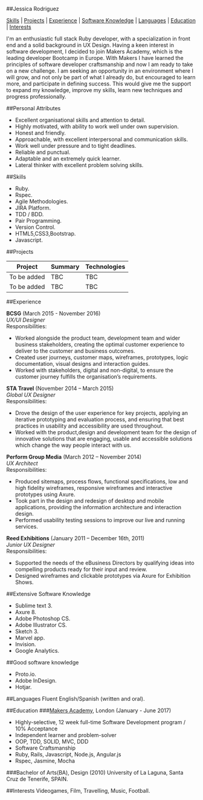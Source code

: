 ##Jessica Rodriguez

[Skills](#skills) | [Projects](#projects) | [Experience](#experience) | [Software Knowledge](#extensive-software-knowledge) | [Languages](#languages) | [Education](#education) | [Interests](#interests)  
  
I'm an enthusiastic full stack Ruby developer, with a specialization in front end and a solid background in UX Design. Having a keen interest in software development, I decided to join Makers Academy, which is the leading developer Bootcamp in Europe. With Makers I have learned the principles of software developer craftsmanship and now I am ready to take on a new challenge. I am seeking an opportunity in an environment where I will grow, and not only be part of what I already do, but encouraged to learn more, and participate in defining success. This would give me the support to expand my knowledge, improve my skills, learn new techniques and progress professionally.  
  
##Personal Attributes

* Excellent organisational skills and attention to detail.
* Highly motivated, with ability to work well under own supervision.
* Honest and friendly. 
* Approachable, with excellent interpersonal and communication skills.
* Work well under pressure and to tight deadlines.
* Reliable and punctual.
* Adaptable and an extremely quick learner.
* Lateral thinker with excellent problem solving skills.

##Skills
* Ruby.
* Rspec.
* Agile Methodologies.
* JIRA Platform.
* TDD / BDD.
* Pair Programming.
* Version Control.
* HTML5,CSS3,Bootstrap.
* Javascript.

##Projects

Project | Summary | Technologies
------- | ------- | ------------
To be added | TBC | TBC
To be added | TBC | TBC

##Experience

**BCSG** (March 2015 - November 2016)  
*UX/UI Designer*  
Responsibilities:  
* Worked alongside the product team, development team and wider business stakeholders, creating the optimal customer experience to deliver to the customer and business outcomes.
* Created user journeys, customer maps, wireframes, prototypes, logic documentation, visual designs and interaction guides.
* Worked with stakeholders, digital and non-digital, to ensure the customer journey fulfills the organisation’s requirements.  

**STA Travel** (November 2014 – March 2015)  
*Global UX Designer*  
Responsibilities:  
* Drove the design of the user experience for key projects, applying an iterative prototyping and evaluation process, and ensuring that best practices in usability and accessibility are used throughout.
* Worked with the product,design and development team for the design of innovative solutions that are engaging, usable and accessible solutions which change the way people interact with us. 

**Perform Group Media** (March 2012 – November  2014)  
*UX Architect*  
Responsibilities:  
* Produced sitemaps, process flows, functional specifications, low and high fidelity wireframes, responsive wireframes and interactive prototypes using Axure.
* Took part in the design and redesign of desktop and mobile applications, providing the information architecture and interaction design. 
* Performed usability testing sessions to improve our live and running services.

**Reed Exhibitions** (January 2011 – December 16th, 2011)  
*Junior UX Designer*  
Responsibilities:  
* Supported the needs of the eBusiness Directors by qualifying ideas into compelling products ready for their input and review.
* Designed wireframes and clickable prototypes via Axure for Exhibition Shows.  

##Extensive Software Knowledge

* Sublime text 3.
* Axure 8.
* Adobe Photoshop CS.
* Adobe Illustrator CS.
* Sketch 3.
* Marvel app.
* Invision.
* Google Analytics.

##Good software knowledge
* Proto.io.
* Adobe InDesign.
* Hotjar.

##Languages
Fluent English/Spanish (written and oral).

##Education
###[Makers Academy], London (January - June 2017)
* Highly-selective, 12 week full-time Software Development program / 10% Acceptance
* Independent learner and problem-solver
* OOP, TDD, SOLID, MVC, DDD
* Software Craftsmanship
* Ruby, Rails, Javascript, Node.js, Angular.js
* Rspec, Jasmine, Mocha

###Bachelor of Arts(BA), Design (2010)
University of La Laguna, Santa Cruz de Tenerife, SPAIN.

[Makers Academy]:http://www.makersacademy.com

##Interests
Videogames, Film, Travelling, Music, Football.  
 
